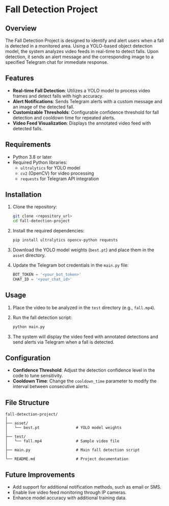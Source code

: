 # Fall Detection Project

## Overview

The Fall Detection Project is designed to identify and alert users when a fall is detected in a monitored area. Using a YOLO-based object detection model, the system analyzes video feeds in real-time to detect falls. Upon detection, it sends an alert message and the corresponding image to a specified Telegram chat for immediate response.

## Features

- **Real-time Fall Detection**: Utilizes a YOLO model to process video frames and detect falls with high accuracy.
- **Alert Notifications**: Sends Telegram alerts with a custom message and an image of the detected fall.
- **Customizable Thresholds**: Configurable confidence threshold for fall detection and cooldown time for repeated alerts.
- **Video Feed Visualization**: Displays the annotated video feed with detected falls.

## Requirements

- Python 3.8 or later
- Required Python libraries:
  - `ultralytics` for YOLO model
  - `cv2` (OpenCV) for video processing
  - `requests` for Telegram API integration

## Installation

1. Clone the repository:
   ```bash
   git clone <repository_url>
   cd fall-detection-project
   ```

2. Install the required dependencies:
   ```bash
   pip install ultralytics opencv-python requests
   ```

3. Download the YOLO model weights (`best.pt`) and place them in the `asset` directory.

4. Update the Telegram bot credentials in the `main.py` file:
   ```python
   BOT_TOKEN = '<your_bot_token>'
   CHAT_ID = '<your_chat_id>'
   ```

## Usage

1. Place the video to be analyzed in the `test` directory (e.g., `fall.mp4`).

2. Run the fall detection script:
   ```bash
   python main.py
   ```

3. The system will display the video feed with annotated detections and send alerts via Telegram when a fall is detected.

## Configuration

- **Confidence Threshold**: Adjust the detection confidence level in the code to tune sensitivity.
- **Cooldown Time**: Change the `cooldown_time` parameter to modify the interval between consecutive alerts.

## File Structure

```plaintext
fall-detection-project/
│
├── asset/
│   └── best.pt                # YOLO model weights
│
├── test/
│   └── fall.mp4               # Sample video file
│
├── main.py                    # Main fall detection script
│
└── README.md                  # Project documentation
```

## Future Improvements

- Add support for additional notification methods, such as email or SMS.
- Enable live video feed monitoring through IP cameras.
- Enhance model accuracy with additional training data.
